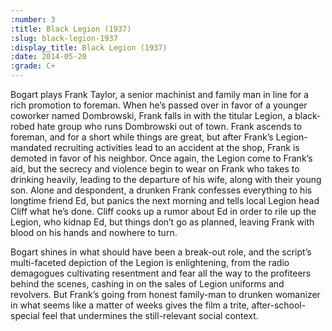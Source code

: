 ```yaml
---
:number: 3
:title: Black Legion (1937)
:slug: black-legion-1937
:display_title: Black Legion (1937)
:date: 2014-05-20
:grade: C+
---
```

Bogart plays Frank Taylor, a senior machinist and family man in line for a rich promotion to foreman. When he’s passed over in favor of a younger coworker named Dombrowski, Frank falls in with the titular Legion, a black-robed hate group who runs Dombrowski out of town. Frank ascends to foreman, and for a short while things are great, but after Frank’s Legion-mandated recruiting activities lead to an accident at the shop, Frank is demoted in favor of his neighbor. Once again, the Legion come to Frank’s aid, but the secrecy and violence begin to wear on Frank who takes to drinking heavily, leading to the departure of his wife, along with their young son. Alone and despondent, a drunken Frank confesses everything to his longtime friend Ed, but panics the next morning and tells local Legion head Cliff what he’s done. Cliff cooks up a rumor about Ed in order to rile up the Legion, who kidnap Ed, but things don’t go as planned, leaving Frank with blood on his hands and nowhere to turn.

Bogart shines in what should have been a break-out role, and the script’s multi-faceted depiction of the Legion is enlightening, from the radio demagogues cultivating resentment and fear all the way to the profiteers behind the scenes, cashing in on the sales of Legion uniforms and revolvers. But Frank’s going from honest family-man to drunken womanizer in what seems like a matter of weeks gives the film a trite, after-school-special feel that undermines the still-relevant social context.